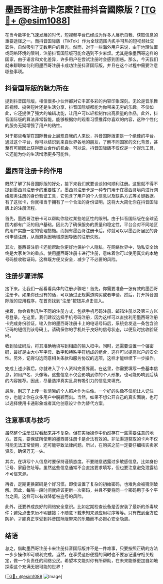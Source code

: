 # 墨西哥注册卡怎麽註冊抖音國際版？[[TG💪+ @esim1088](https://t.me/s/esim1088)]

在当今数字化飞速发展的时代，短视频平台已经成为许多人展示自我、获取信息的重要途径之一。而抖音国际版（TikTok）作为全球范围内炙手可热的短视频社交软件，自然吸引了无数用户的目光。然而，对于一些海外用户来说，由于地理位置或网络环境的限制，注册抖音国际版可能会遇到不少麻烦。尤其是像墨西哥这样的国家，由于语言和文化差异，许多用户在尝试注册时会感到困惑。那么，今天我们就来聊聊如何利用墨西哥注册卡成功注册抖音国际版，并且在这个过程中需要注意哪些事项。

## 抖音国际版的魅力所在

提到抖音国际版，相信很多小伙伴都对它丰富多彩的内容印象深刻。无论是音乐舞蹈视频、搞笑短片还是生活分享，抖音国际版都能为你带来无穷的乐趣。不仅如此，它还提供了强大的编辑功能，让用户可以轻松制作出高质量的作品。此外，抖音国际版的算法非常智能，能够根据你的观看习惯推荐你喜欢的内容，这种个性化的服务无疑增强了用户的粘性。

对于那些希望在国际舞台上展现自我的人来说，抖音国际版更是一个绝佳的平台。通过这个平台，你可以结识到来自世界各地的朋友，了解不同国家的文化背景，甚至有可能因此获得商业合作的机会。可以说，抖音国际版不仅仅是一个娱乐工具，它还能为你的生活增添更多可能性。

## 墨西哥注册卡的作用

既然了解了抖音国际版的好处，接下来我们就要谈谈如何顺利注册。这里就不得不提到墨西哥注册卡的重要性了。墨西哥注册卡是一种专门用于在墨西哥境内进行网络服务注册的身份验证工具，它包含了用户的个人信息以及联系方式等关键数据。有了这张卡，你就相当于拥有了一个合法的身份证明，这将大大简化你在抖音国际版上的注册流程。

首先，墨西哥注册卡可以帮助你绕过某些地区性的限制。由于抖音国际版在全球范围内都有广泛的用户基础，因此为了确保服务的质量和稳定性，平台会对不同地区的用户实施一定的管理措施。而拥有墨西哥注册卡后，你就可以以墨西哥居民的身份申请注册，从而避免因地域原因导致的注册失败。

其次，墨西哥注册卡还能帮助你更好地保护个人隐私。在网络世界中，隐私安全始终是大家关注的重点。使用墨西哥注册卡进行注册，意味着你可以使用真实的本地号码接收验证码，这样既方便又安全，减少了不必要的风险。

## 注册步骤详解

接下来，让我们一起看看具体的注册步骤吧！首先，你需要准备一张有效的墨西哥注册卡。如果你还没有的话，可以通过正规渠道购买或者申请。然后，打开抖音国际版的应用程序，在首页找到“注册”按钮并点击进入。

接着，你会看到几种不同的注册方式，包括手机号码注册、邮箱注册以及第三方账号登录。在这里，我们建议选择手机号码注册，因为这样可以直接利用墨西哥注册卡完成身份验证。输入你的墨西哥注册卡上的电话号码后，系统会发送一条包含验证码的短信到该号码上。请确保你的手机处于良好的信号状态，以便及时接收验证码。

收到验证码后，将其准确地填写到相应的输入框中。同时，还需要设置一个强密码，最好是由大小写字母、数字和特殊字符组成的组合，这样可以提高账户的安全性。另外，记得勾选同意相关条款和服务协议的选项，这样才能继续下一步操作。

完成上述步骤后，你就进入了个人资料完善界面。在这里，你需要填写一些基本信息，如用户名、头像等。这些信息不仅会影响到你的个人形象，也可能影响到后续的内容推荐。因此，尽量选择真实且具有吸引力的信息来填充。

最后，别忘了上传一张清晰的个人照片作为头像。一个好的头像不仅能让人记住你，也能让你在众多用户中脱颖而出。当然，如果不想公开自己的真实面貌，也可以选择使用卡通形象或者其他创意设计作为替代方案。

## 注意事项与技巧

虽然整个注册过程看起来并不复杂，但在实际操作中仍然存在一些需要注意的地方。首先，要保证所使用的墨西哥注册卡是合法有效的。非法渠道获取的卡片不仅可能无法正常使用，还可能导致法律问题。所以，在购买之前一定要仔细核实卖家资质，确保万无一失。

其次，在填写个人信息时要保持谨慎态度。不要随意透露过多敏感信息，比如身份证号、家庭住址等。虽然这些信息通常不会直接要求填写，但也要注意避免泄露给不可信来源。

再者，定期更换密码是个好习惯。即使设置了复杂的初始密码，也难免会被猜测破解。因此，每隔一段时间就应该更新一次密码，并且不要将同一个密码用于多个平台之间。这样可以有效降低被盗号的风险。

此外，还要养成良好的网络安全意识。比如定期检查设备是否安装了最新的杀毒软件；避免点击来历不明链接；不随意下载未知来源应用程序等等。只有做到全方位防护，才能真正享受到抖音国际版带来的乐趣而不必担心安全隐患。

## 结语

总之，借助墨西哥注册卡来注册抖音国际版并不是一件难事，只要按照正确的方法一步步操作即可顺利完成。当然，在享受这份便捷的同时也不要忘记遵守相关规定，做一个负责任的网络公民。希望本文能对你有所帮助，在未来能够更加自如地探索这个充满无限可能的世界！

[[TG💪+ @esim1088](https://t.me/s/esim1088) ![Image](https://i.postimg.cc/4NQfJmqS/Snipaste-2025-05-13-00-14-12.png)]